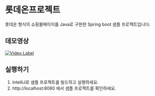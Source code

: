 # 롯데온프로젝트

롯데온 형식의 쇼핑몰페이지를 Java로 구현한 Spring boot 샘플 프로젝트입니다.

## 데모영상
[![Video Label](http://img.youtube.com/vi/HxDQ8M9v_Qg/0.jpg)](https://youtu.be/HxDQ8M9v_Qg)

## 실행하기
1. IntelliJ로 샘플 프로젝트를 빌드하고 실행하세요.
2. http://localhost:8080 에서 샘플 프로젝트를 확인하세요.
